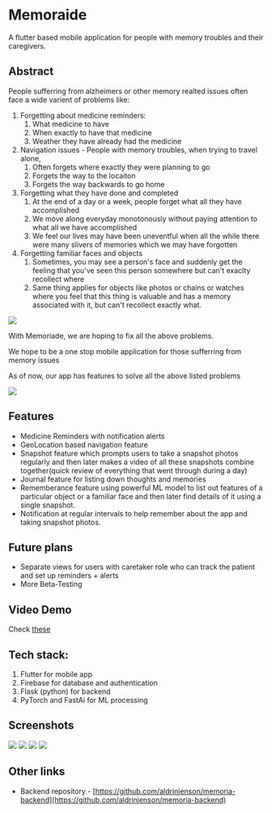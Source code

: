 # Memoraide

A flutter based mobile application for people with memory troubles and their caregivers.

## Abstract

People sufferring from alzheimers or other memory realted issues often face a wide varient of problems like:

1. Forgetting about medicine reminders:
   1. What medicine to have
   2. When exactly to have that medicine 
   3. Weather they have already had the medicine
2. Navigation issues - People with memory troubles, when trying to travel alone,
   1. Often forgets where exactly they were planning to go
   2. Forgets the way to the locaiton
   3. Forgets the way backwards to go home
3. Forgetting what they have done and completed
   1. At the end of a day or a week, people forget what all they have accomplished
   2. We move along everyday monotonously without paying attention to what all we have accomplished
   3. We feel our lives may have been uneventful when all the while there were many slivers of memories which we may have forgotten
4. Forgetting familiar faces and objects
   1. Sometimes, you may see a person's face and suddenly get the feeling that you've seen this person somewhere but can't exaclty recollect where
   2. Same thing applies for objects like photos or chains or watches where you feel that this thing is valuable and has a memory associated with it, but can't recollect exactly what.

![](demo/problems.png)


With Memoriade, we are hoping to fix all the above problems. 

We hope to be a one stop mobile application for those sufferring from memory issues

As of now, our app has features to solve all the above listed problems




![](demo/solution.png)
## Features

- Medicine Reminders with notification alerts
- GeoLocation based navigation feature
- Snapshot feature which prompts users to take a snapshot photos regularly and then later makes a video of all these snapshots combine together(quick review of everything that went through during a day)
- Journal feature for listing down thoughts and memories
- Rememberance feature using powerful ML model to list out features of a particular object or a familiar face and then later find details of it using a single snapshot.
- Notification at regular intervals to help remember about the app and taking snapshot photos.

## Future plans

- Separate views for users with caretaker role who can track the patient and set up reminders + alerts
- More Beta-Testing

## Video Demo

Check [these](demo/videos)


## Tech stack:

1. Flutter for mobile app
2. Firebase for database and authentication
3. Flask (python) for backend
4. PyTorch and FastAi for ML processing

## Screenshots 
![](demo/homeScreen.png)
![](demo/snapshot.png)
![](demo/reminders.png)
![](demo/home2.png)

## Other links

- Backend repository - [https://github.com/aldrinjenson/memoria-backend](https://github.com/aldrinjenson/memoria-backend)